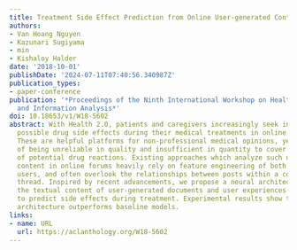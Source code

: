 ```yaml
---
title: Treatment Side Effect Prediction from Online User-generated Content
authors:
- Van Hoang Nguyen
- Kazunari Sugiyama
- min
- Kishaloy Halder
date: '2018-10-01'
publishDate: '2024-07-11T07:40:56.340987Z'
publication_types:
- paper-conference
publication: '*Proceedings of the Ninth International Workshop on Health Text Mining
  and Information Analysis*'
doi: 10.18653/v1/W18-5602
abstract: With Health 2.0, patients and caregivers increasingly seek information regarding
  possible drug side effects during their medical treatments in online health communities.
  These are helpful platforms for non-professional medical opinions, yet pose risk
  of being unreliable in quality and insufficient in quantity to cover the wide range
  of potential drug reactions. Existing approaches which analyze such user-generated
  content in online forums heavily rely on feature engineering of both documents and
  users, and often overlook the relationships between posts within a common discussion
  thread. Inspired by recent advancements, we propose a neural architecture that models
  the textual content of user-generated documents and user experiences in online communities
  to predict side effects during treatment. Experimental results show that our proposed
  architecture outperforms baseline models.
links:
- name: URL
  url: https://aclanthology.org/W18-5602
---
```

